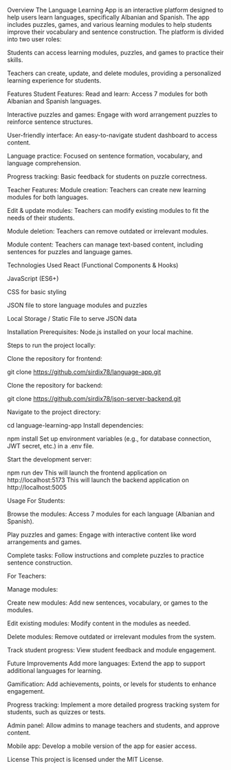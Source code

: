 Overview
The Language Learning App is an interactive platform designed to help users learn languages, specifically Albanian and Spanish. The app includes puzzles, games, and various learning modules to help students improve their vocabulary and sentence construction. The platform is divided into two user roles:

Students can access learning modules, puzzles, and games to practice their skills.

Teachers can create, update, and delete modules, providing a personalized learning experience for students.

Features
Student Features:
Read and learn: Access 7 modules for both Albanian and Spanish languages.

Interactive puzzles and games: Engage with word arrangement puzzles to reinforce sentence structures.

User-friendly interface: An easy-to-navigate student dashboard to access content.

Language practice: Focused on sentence formation, vocabulary, and language comprehension.

Progress tracking: Basic feedback for students on puzzle correctness.

Teacher Features:
Module creation: Teachers can create new learning modules for both languages.

Edit & update modules: Teachers can modify existing modules to fit the needs of their students.

Module deletion: Teachers can remove outdated or irrelevant modules.

Module content: Teachers can manage text-based content, including sentences for puzzles and language games.

Technologies Used
React (Functional Components & Hooks)

JavaScript (ES6+)

CSS for basic styling

JSON file to store language modules and puzzles

Local Storage / Static File to serve JSON data

Installation
Prerequisites:
Node.js installed on your local machine.

Steps to run the project locally:

Clone the repository for frontend:

git clone https://github.com/sirdix78/language-app.git

Clone the repository for backend:

git clone https://github.com/sirdix78/json-server-backend.git

Navigate to the project directory:

cd language-learning-app
Install dependencies:

npm install
Set up environment variables (e.g., for database connection, JWT secret, etc.) in a .env file.

Start the development server:

npm run dev
This will launch the frontend application on http://localhost:5173
This will launch the backend application on http://localhost:5005

Usage
For Students:

Browse the modules: Access 7 modules for each language (Albanian and Spanish).

Play puzzles and games: Engage with interactive content like word arrangements and games.

Complete tasks: Follow instructions and complete puzzles to practice sentence construction.

For Teachers:

Manage modules:

Create new modules: Add new sentences, vocabulary, or games to the modules.

Edit existing modules: Modify content in the modules as needed.

Delete modules: Remove outdated or irrelevant modules from the system.

Track student progress: View student feedback and module engagement.

Future Improvements
Add more languages: Extend the app to support additional languages for learning.

Gamification: Add achievements, points, or levels for students to enhance engagement.

Progress tracking: Implement a more detailed progress tracking system for students, such as quizzes or tests.

Admin panel: Allow admins to manage teachers and students, and approve content.

Mobile app: Develop a mobile version of the app for easier access.

License
This project is licensed under the MIT License.

